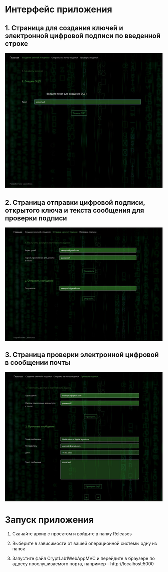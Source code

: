 # Интерфейс приложения


## 1. Страница для создания ключей и электронной цифровой подписи по введенной строке

![CreateKeysAndSignature](README.assets/CreateKeysAndSignature.png)


## 2. Страница отправки цифровой подписи, открытого ключа и текста сообщения для проверки подписи

![SendSignature](README.assets/SendSignature.png)


## 3. Cтраница проверки электронной цифровой в сообщении почты

![ValidateSignature](README.assets/ValidateSignature.png)



# Запуск приложения


1. Скачайте архив с проектом и войдите в папку Releases 

1. Выберите в зависимости от вашей операционной системы одну из папок

1. Запустите файл CryptLab1WebAppMVC и перейдите в браузере по адресу прослушиваемого порта, например - http://localhost:5000
